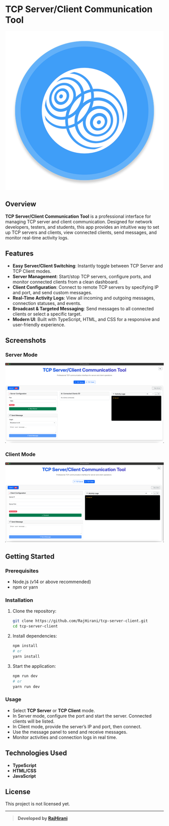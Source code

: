# TCP Server/Client Communication Tool

![App Icon](./images/appIcon.png)

## Overview

**TCP Server/Client Communication Tool** is a professional interface for managing TCP server and client communication. Designed for network developers, testers, and students, this app provides an intuitive way to set up TCP servers and clients, view connected clients, send messages, and monitor real-time activity logs.

## Features

- **Easy Server/Client Switching**: Instantly toggle between TCP Server and TCP Client modes.
- **Server Management**: Start/stop TCP servers, configure ports, and monitor connected clients from a clean dashboard.
- **Client Configuration**: Connect to remote TCP servers by specifying IP and port, and send custom messages.
- **Real-Time Activity Logs**: View all incoming and outgoing messages, connection statuses, and events.
- **Broadcast & Targeted Messaging**: Send messages to all connected clients or select a specific target.
- **Modern UI**: Built with TypeScript, HTML, and CSS for a responsive and user-friendly experience.

## Screenshots

### Server Mode
![TCP Server Mode](./images/image1.png)

### Client Mode
![TCP Client Mode](./images/image2.png)

## Getting Started

### Prerequisites

- Node.js (v14 or above recommended)
- npm or yarn

### Installation

1. Clone the repository:
   ```bash
   git clone https://github.com/RajHirani/tcp-server-client.git
   cd tcp-server-client
   ```
2. Install dependencies:
   ```bash
   npm install
   # or
   yarn install
   ```
3. Start the application:
   ```bash
   npm run dev
   # or
   yarn run dev
   ```

### Usage

- Select **TCP Server** or **TCP Client** mode.
- In Server mode, configure the port and start the server. Connected clients will be listed.
- In Client mode, provide the server’s IP and port, then connect.
- Use the message panel to send and receive messages.
- Monitor activities and connection logs in real time.

## Technologies Used

- **TypeScript**
- **HTML/CSS**
- **JavaScript**

## License

This project is not licensed yet.

---

> **Developed by [RajHirani](https://github.com/RajHirani)**